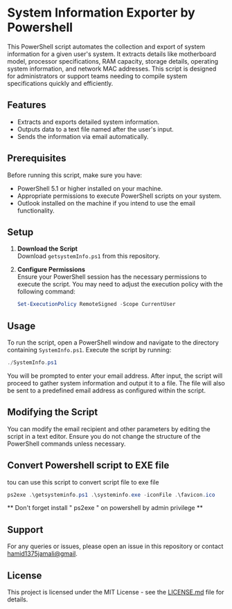 # System Information Exporter by Powershell

This PowerShell script automates the collection and export of system information for a given user's system. It extracts details like motherboard model, processor specifications, RAM capacity, storage details, operating system information, and network MAC addresses. This script is designed for administrators or support teams needing to compile system specifications quickly and efficiently.

## Features

- Extracts and exports detailed system information.
- Outputs data to a text file named after the user's input.
- Sends the information via email automatically.

## Prerequisites

Before running this script, make sure you have:
- PowerShell 5.1 or higher installed on your machine.
- Appropriate permissions to execute PowerShell scripts on your system.
- Outlook installed on the machine if you intend to use the email functionality.

## Setup

1. **Download the Script**  
   Download `getsystemInfo.ps1` from this repository.

2. **Configure Permissions**  
   Ensure your PowerShell session has the necessary permissions to execute the script. You may need to adjust the execution policy with the following command:
   ```powershell
   Set-ExecutionPolicy RemoteSigned -Scope CurrentUser
   ```

## Usage

To run the script, open a PowerShell window and navigate to the directory containing `SystemInfo.ps1`. Execute the script by running:

```powershell
./SystemInfo.ps1
```

You will be prompted to enter your email address. After input, the script will proceed to gather system information and output it to a file. The file will also be sent to a predefined email address as configured within the script.

## Modifying the Script

You can modify the email recipient and other parameters by editing the script in a text editor. Ensure you do not change the structure of the PowerShell commands unless necessary.

## Convert Powershell script to EXE file
tou can use this script to convert script file to exe file
```powershell
ps2exe .\getsysteminfo.ps1 .\systeminfo.exe -iconFile .\favicon.ico
```
** Don't forget install " ps2exe " on powershell by admin privilege **

## Support

For any queries or issues, please open an issue in this repository or contact [hamid1375jamali@gmail](hamid1375jamali@gmail.com).

## License

This project is licensed under the MIT License - see the [LICENSE.md](LICENSE) file for details.

